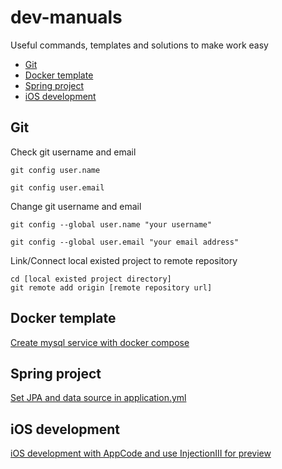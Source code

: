 # dev-manuals
Useful commands, templates and solutions to make work easy

* [Git](#git)
* [Docker template](#docker-template)
* [Spring project](#spring-project)
* [iOS development](#ios-development)

## Git
Check git username and email

`git config user.name`

`git config user.email`

Change git username and email

`git config --global user.name "your username"`

`git config --global user.email "your email address"`

Link/Connect local existed project to remote repository
```
cd [local existed project directory]
git remote add origin [remote repository url]
```

## Docker template

[Create mysql service with docker compose](./materials/DockerTemplate/mysql.md)

## Spring project

[Set JPA and data source in application.yml](./materials//SpringProject/application.yml%20%26%20JPA%20%26%20MySQL.md)

## iOS development

[iOS development with AppCode and use InjectionIII for preview](./materials/iOSDevelopment/AppCode%20%26%20InjectionIII%20%E9%A2%84%E8%A7%88.md)